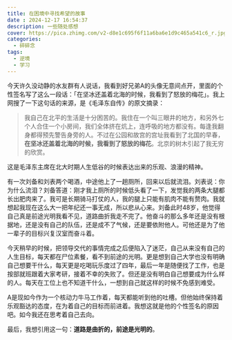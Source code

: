 ```yaml
---
title: 在困境中寻找希望的故事
date : 2024-12-17 16:54:37
description: 一些随处感想
cover: https://pica.zhimg.com/v2-d8e1c695f6f11a6ba6e1d9c465a541c6_r.jpg
categories: 
  - 碎碎念
tags: 
  - 逆境
  - 学习
---
```

今天许久没动静的水友群有人说话，我看到好兄弟A的头像无意间点开，里面的个性签名写了这么一段话：「在坚冰还盖着北海的时候，我看到了怒放的梅花」。我上网搜了一下这句话的来源，是《毛泽东自传》的原文摘录：
> 我自己在北平的生活是十分困苦的。我住在一个叫三眼井的地方，和另外七个人合住一个小房间，我们全体挤在炕上，连呼吸的地方都没有。每逢我翻身都得预先警告身旁的人。不过在公园和故宫的宫址我看到了北国的早春，**在坚冰还盖着北海的时候，我看到了怒放的梅花**。北京的树木引起了我无穷的欣赏。

这是毛泽东主席在北大时期人生低谷的时候表达出来的乐观、浪漫的精神。

有一次刘备和刘表两个喝酒，中途他上了一趟厕所，回来以后就流泪。刘表说：你为什么流泪？刘备答道：刚才我上厕所的时候低头看了一下，发觉我的两条大腿都长出肥肉来了。我可是长期骑马打仗的人，我的腿上只能有肌肉不能有赘肉。我就想起我现在这么大一把年纪还一事无成，所以悲从心来。刘备此时48岁，他觉得自己真是前途光明我看不见，道路曲折我走不完了。他奋斗的那么多年还是没有根据地，还是没有自己的队伍，还是成不了气候，还是要依附他人。可他还是为了他一辈子的目标兴复汉室而奋斗着。

今天稍早的时候，把领导交代的事情完成之后便陷入了迷茫，自己从来没有自己的人生目标，每天都在尸位素餐，看不到前途的光明。更是想到自己大学也没有明确自己想要干什么，每天更是吃喝玩乐度过了四年，最后一年是随便找了工作，也是按部就班跟着大家考研，接着不幸的失败了。但还是没有明白自己想要成为什么样的人。每天在工位上也不知道干什么，一想到自己就这样的时候不免感到难受。

A是现如今作为一个核动力牛马工作着，每天都能听到他的吐槽。但他始终保持着乐观豁达的态度，在为着自己的目标而前进着。我想这就是他的个性签名的原因吧。如今我还在思考着自己去向。

最后，我想引用这一句：**道路是曲折的，前途是光明的**。